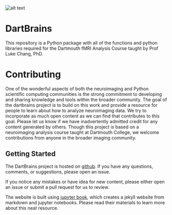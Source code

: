 ![alt text](https://github.com/ljchang/dartbrains/blob/master/content/images/logo/dartbrains_logo_square_transparent.png)


# DartBrains
This repository is a Python package with all of the functions and python libraries required for the Dartmouth fMRI Analysis Course taught by Prof Luke Chang, PhD.

# Contributing
One of the wonderful aspects of both the neuroimaging and Python scientific computing communities is the strong commitment to developing and sharing knowledge and tools within the broader community. The goal of the dartbrains project is to build on this work and provide a resource for people to learn about how to analyze  neuroimaging data. We try to incorporate as much open content as we can find that contributes to this goal. Please let us know if we have inadvertently admitted credit for any content generated by others. Though this project is based on a neuroimaging analysis course taught at Dartmouth College, we welcome contributions from anyone in the broader imaging community.

## Getting Started
The DartBrains project is hosted on [github](https://github.com/ljchang/dartbrains). If you have any questions, comments, or suggestions, please open an issue.

If you notice any mistakes or have idea for new content, please either open an issue or submit a pull request for us to review.

The website is built using [jupyter book](https://jupyter.org/jupyter-book/intro.html), which creates a jekyll website from markdown and jupyter notebooks. Please read their materials to learn more about this neat resource.
